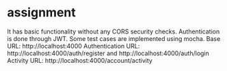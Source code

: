 # assignment
It has basic functionality without any CORS security checks.
Authentication is done through JWT.
Some test cases are implemented using mocha.
Base URL: http://localhost:4000
Authentication URL: http://localhost:4000/auth/register and http://localhost:4000/auth/login
Activity URL: http://localhost:4000/account/activity
